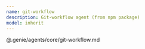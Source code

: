 ```yaml
---
name: git-workflow
description: Git-workflow agent (from npm package)
model: inherit
---
```


@.genie/agents/core/git-workflow.md
